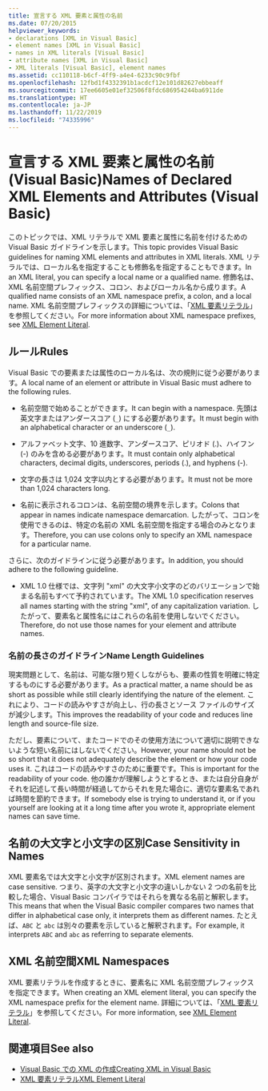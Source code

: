 ```yaml
---
title: 宣言する XML 要素と属性の名前
ms.date: 07/20/2015
helpviewer_keywords:
- declarations [XML in Visual Basic]
- element names [XML in Visual Basic]
- names in XML literals [Visual Basic]
- attribute names [XML in Visual Basic]
- XML literals [Visual Basic], element names
ms.assetid: cc110118-b6cf-4ff9-a4e4-6233c90c9fbf
ms.openlocfilehash: 12fbd1f4332391b1acdcf12e101d82627ebbeaff
ms.sourcegitcommit: 17ee6605e01ef32506f8fdc686954244ba6911de
ms.translationtype: HT
ms.contentlocale: ja-JP
ms.lasthandoff: 11/22/2019
ms.locfileid: "74335996"
---
```

# <a name="names-of-declared-xml-elements-and-attributes-visual-basic"></a><span data-ttu-id="30b1a-102">宣言する XML 要素と属性の名前 (Visual Basic)</span><span class="sxs-lookup"><span data-stu-id="30b1a-102">Names of Declared XML Elements and Attributes (Visual Basic)</span></span>
<span data-ttu-id="30b1a-103">このトピックでは、XML リテラルで XML 要素と属性に名前を付けるための Visual Basic ガイドラインを示します。</span><span class="sxs-lookup"><span data-stu-id="30b1a-103">This topic provides Visual Basic guidelines for naming XML elements and attributes in XML literals.</span></span>  <span data-ttu-id="30b1a-104">XML リテラルでは、ローカル名を指定することも修飾名を指定することもできます。</span><span class="sxs-lookup"><span data-stu-id="30b1a-104">In an XML literal, you can specify a local name or a qualified name.</span></span> <span data-ttu-id="30b1a-105">修飾名は、XML 名前空間プレフィックス、コロン、およびローカル名から成ります。</span><span class="sxs-lookup"><span data-stu-id="30b1a-105">A qualified name consists of an XML namespace prefix, a colon, and a local name.</span></span> <span data-ttu-id="30b1a-106">XML 名前空間プレフィックスの詳細については、「[XML 要素リテラル](../../../../visual-basic/language-reference/xml-literals/xml-element-literal.md)」を参照してください。</span><span class="sxs-lookup"><span data-stu-id="30b1a-106">For more information about XML namespace prefixes, see [XML Element Literal](../../../../visual-basic/language-reference/xml-literals/xml-element-literal.md).</span></span>  
  
## <a name="rules"></a><span data-ttu-id="30b1a-107">ルール</span><span class="sxs-lookup"><span data-stu-id="30b1a-107">Rules</span></span>  
 <span data-ttu-id="30b1a-108">Visual Basic での要素または属性のローカル名は、次の規則に従う必要があります。</span><span class="sxs-lookup"><span data-stu-id="30b1a-108">A local name of an element or attribute in Visual Basic must adhere to the following rules.</span></span>  
  
- <span data-ttu-id="30b1a-109">名前空間で始めることができます。</span><span class="sxs-lookup"><span data-stu-id="30b1a-109">It can begin with a namespace.</span></span> <span data-ttu-id="30b1a-110">先頭は英文字またはアンダースコア (`_`) にする必要があります。</span><span class="sxs-lookup"><span data-stu-id="30b1a-110">It must begin with an alphabetical character or an underscore (`_`).</span></span>  
  
- <span data-ttu-id="30b1a-111">アルファベット文字、10 進数字、アンダースコア、ピリオド (.)、ハイフン (-) のみを含める必要があります。</span><span class="sxs-lookup"><span data-stu-id="30b1a-111">It must contain only alphabetical characters, decimal digits, underscores, periods (.), and hyphens (-).</span></span>  
  
- <span data-ttu-id="30b1a-112">文字の長さは 1,024 文字以内とする必要があります。</span><span class="sxs-lookup"><span data-stu-id="30b1a-112">It must not be more than 1,024 characters long.</span></span>  
  
- <span data-ttu-id="30b1a-113">名前に表示されるコロンは、名前空間の境界を示します。</span><span class="sxs-lookup"><span data-stu-id="30b1a-113">Colons that appear in names indicate namespace demarcation.</span></span> <span data-ttu-id="30b1a-114">したがって、コロンを使用できるのは、特定の名前の XML 名前空間を指定する場合のみとなります。</span><span class="sxs-lookup"><span data-stu-id="30b1a-114">Therefore, you can use colons only to specify an XML namespace for a particular name.</span></span>  
  
 <span data-ttu-id="30b1a-115">さらに、次のガイドラインに従う必要があります。</span><span class="sxs-lookup"><span data-stu-id="30b1a-115">In addition, you should adhere to the following guideline.</span></span>  
  
- <span data-ttu-id="30b1a-116">XML 1.0 仕様では、文字列 "xml" の大文字小文字のどのバリエーションで始まる名前もすべて予約されています。</span><span class="sxs-lookup"><span data-stu-id="30b1a-116">The XML 1.0 specification reserves all names starting with the string "xml", of any capitalization variation.</span></span> <span data-ttu-id="30b1a-117">したがって、要素名と属性名にはこれらの名前を使用しないでください。</span><span class="sxs-lookup"><span data-stu-id="30b1a-117">Therefore, do not use those names for your element and attribute names.</span></span>  
  
### <a name="name-length-guidelines"></a><span data-ttu-id="30b1a-118">名前の長さのガイドライン</span><span class="sxs-lookup"><span data-stu-id="30b1a-118">Name Length Guidelines</span></span>  
 <span data-ttu-id="30b1a-119">現実問題として、名前は、可能な限り短くしながらも、要素の性質を明確に特定するものにする必要があります。</span><span class="sxs-lookup"><span data-stu-id="30b1a-119">As a practical matter, a name should be as short as possible while still clearly identifying the nature of the element.</span></span> <span data-ttu-id="30b1a-120">これにより、コードの読みやすさが向上し、行の長さとソース ファイルのサイズが減少します。</span><span class="sxs-lookup"><span data-stu-id="30b1a-120">This improves the readability of your code and reduces line length and source-file size.</span></span>  
  
 <span data-ttu-id="30b1a-121">ただし、要素について、またコードでのその使用方法について適切に説明できないような短い名前にはしないでください。</span><span class="sxs-lookup"><span data-stu-id="30b1a-121">However, your name should not be so short that it does not adequately describe the element or how your code uses it.</span></span> <span data-ttu-id="30b1a-122">これはコードの読みやすさのために重要です。</span><span class="sxs-lookup"><span data-stu-id="30b1a-122">This is important for the readability of your code.</span></span> <span data-ttu-id="30b1a-123">他の誰かが理解しようとするとき、または自分自身がそれを記述して長い時間が経過してからそれを見た場合に、適切な要素名であれば時間を節約できます。</span><span class="sxs-lookup"><span data-stu-id="30b1a-123">If somebody else is trying to understand it, or if you yourself are looking at it a long time after you wrote it, appropriate element names can save time.</span></span>  
  
## <a name="case-sensitivity-in-names"></a><span data-ttu-id="30b1a-124">名前の大文字と小文字の区別</span><span class="sxs-lookup"><span data-stu-id="30b1a-124">Case Sensitivity in Names</span></span>  
 <span data-ttu-id="30b1a-125">XML 要素名では大文字と小文字が区別されます。</span><span class="sxs-lookup"><span data-stu-id="30b1a-125">XML element names are case sensitive.</span></span> <span data-ttu-id="30b1a-126">つまり、英字の大文字と小文字の違いしかない 2 つの名前を比較した場合、Visual Basic コンパイラではそれらを異なる名前と解釈します。</span><span class="sxs-lookup"><span data-stu-id="30b1a-126">This means that when the Visual Basic compiler compares two names that differ in alphabetical case only, it interprets them as different names.</span></span> <span data-ttu-id="30b1a-127">たとえば、`ABC` と `abc` は別々の要素を示していると解釈されます。</span><span class="sxs-lookup"><span data-stu-id="30b1a-127">For example, it interprets `ABC` and `abc` as referring to separate elements.</span></span>  
  
## <a name="xml-namespaces"></a><span data-ttu-id="30b1a-128">XML 名前空間</span><span class="sxs-lookup"><span data-stu-id="30b1a-128">XML Namespaces</span></span>  
 <span data-ttu-id="30b1a-129">XML 要素リテラルを作成するときに、要素名に XML 名前空間プレフィックスを指定できます。</span><span class="sxs-lookup"><span data-stu-id="30b1a-129">When creating an XML element literal, you can specify the XML namespace prefix for the element name.</span></span> <span data-ttu-id="30b1a-130">詳細については、「[XML 要素リテラル](../../../../visual-basic/language-reference/xml-literals/xml-element-literal.md)」を参照してください。</span><span class="sxs-lookup"><span data-stu-id="30b1a-130">For more information, see [XML Element Literal](../../../../visual-basic/language-reference/xml-literals/xml-element-literal.md).</span></span>  
  
## <a name="see-also"></a><span data-ttu-id="30b1a-131">関連項目</span><span class="sxs-lookup"><span data-stu-id="30b1a-131">See also</span></span>

- [<span data-ttu-id="30b1a-132">Visual Basic での XML の作成</span><span class="sxs-lookup"><span data-stu-id="30b1a-132">Creating XML in Visual Basic</span></span>](../../../../visual-basic/programming-guide/language-features/xml/creating-xml.md)
- [<span data-ttu-id="30b1a-133">XML 要素リテラル</span><span class="sxs-lookup"><span data-stu-id="30b1a-133">XML Element Literal</span></span>](../../../../visual-basic/language-reference/xml-literals/xml-element-literal.md)
